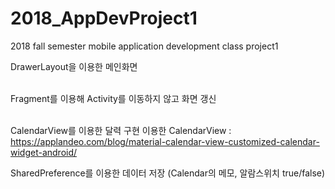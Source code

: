 # 2018_AppDevProject1
2018 fall semester mobile application development class project1


DrawerLayout을 이용한 메인화면 <br><br>


Fragment를 이용해 Activity를 이동하지 않고 화면 갱신 <br><br>


CalendarView를 이용한 달력 구현
이용한 CalendarView : https://applandeo.com/blog/material-calendar-view-customized-calendar-widget-android/


SharedPreference를 이용한 데이터 저장 (Calendar의 메모, 알람스위치 true/false)
